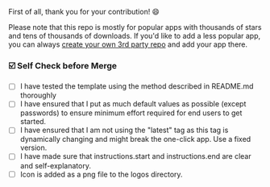 First of all, thank you for your contribution! 😄

Please note that this repo is mostly for popular apps with thousands of stars and tens of thousands of downloads. If you'd like to add a less popular app, you can always [create your own 3rd party repo](https://github.com/caprover/one-click-apps#build-your-own-one-click-app-repository) and add your app there.


### ☑️ Self Check before Merge

- [ ] I have tested the template using the method described in README.md thoroughly
- [ ] I have ensured that I put as much default values as possible (except passwords) to ensure minimum effort required for end users to get started.
- [ ] I have ensured that I am not using the "latest" tag as this tag is dynamically changing and might break the one-click app. Use a fixed version.
- [ ] I have made sure that instructions.start and instructions.end are clear and self-explanatory.
- [ ] Icon is added as a png file to the logos directory.
